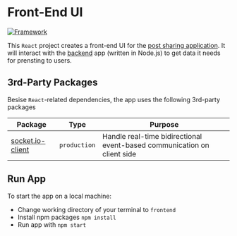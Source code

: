 # Front-End UI

[![Framework](https://img.shields.io/badge/Framework-React-61DAFB?style=flat&logo=React)](https://reactjs.org/)

This `React` project creates a front-end UI for the [post sharing application](../). It will interact with the [backend](../backend) app (written in Node.js) to get data it needs for prensting to users.

## 3rd-Party Packages

Besise `React`-related dependencies, the app uses the following 3rd-party packages

| Package | Type | Purpose |
|---------|------|---------|
| [socket.io-client](https://www.npmjs.com/package/socket.io-client) | `production` | Handle real-time bidirectional event-based communication on client side |

## Run App

To start the app on a local machine:

* Change working directory of your terminal to `frontend`
* Install npm packages `npm install`
* Run app with `npm start`
